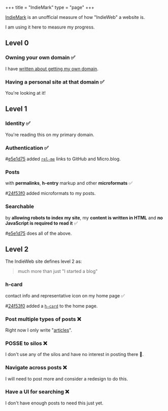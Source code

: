 
+++
title = "IndieMark"
type = "page"
+++

[IndieMark](https://indieweb.org/IndieMark) is an unofficial measure of how "IndieWeb" a website is.

I am using it here to measure my progress.

## Level 0

### Owning your own domain ✅

I have [written about getting my own domain](https://paultibbetts.uk/2025/09/09/getting-my-own-domain/).

### Having a personal site at that domain ✅

You're looking at it!

## Level 1

### Identity ✅

You're reading this on my primary domain. 

### Authentication ✅

#[e5e1d75](https://github.com/paultibbetts/paultibbetts.uk/commit/e5e1d7547f4b533db7e4ad80ca6d882bb278507f) added [`rel-me`](https://indieweb.org/rel-me) links to GitHub and Micro.blog.

### Posts

with **permalinks**, **h-entry** markup and other **microformats** ✅

#[24f53f0](https://github.com/paultibbetts/paultibbetts.uk/commit/24f53f0ca9101648c52cfc71438aba29f4c1e48e) added microformats to my posts.

### Searchable

by **allowing robots to index my site**, my **content is written in HTML** and **no JavaScript is required to read it** ✅

#[e5e1d75](https://github.com/paultibbetts/paultibbetts.uk/commit/e5e1d7547f4b533db7e4ad80ca6d882bb278507f) does all of the above.

## Level 2

The IndieWeb site defines level 2 as:

> much more than just "I started a blog"

### h-card

contact info and representative icon on my home page ✅

#[24f53f0](https://github.com/paultibbetts/paultibbetts.uk/commit/24f53f0ca9101648c52cfc71438aba29f4c1e48e) added a [`h-card`](https://indieweb.org/h-card) to the home page.

### Post multiple types of posts ❌

Right now I only write "[articles](https://paultibbetts.uk/articles)".

### POSSE to silos ❌

I don't use any of the silos and have no interest in posting there 🤷.

### Navigate across posts ❌

I will need to post more and consider a redesign to do this.

### Have a UI for searching ❌

I don't have enough posts to need this just yet.
